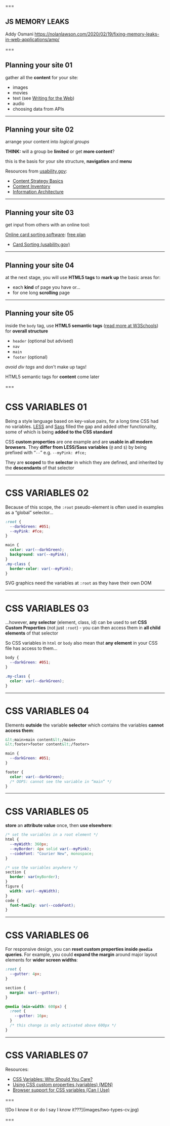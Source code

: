 ===

## JS MEMORY LEAKS

Addy Osmani https://nolanlawson.com/2020/02/19/fixing-memory-leaks-in-web-applications/amp/

===

## Planning your site 01

gather all the **content** for your site:

- images
- movies
- text (see [Writing for the Web](https://www.usability.gov/how-to-and-tools/methods/writing-for-the-web.html))
- audio
- choosing data from APIs

---

## Planning your site 02

arrange your content into *logical groups*

**THINK:** will a group be **limited** or get **more content**?

this is the basis for your site structure, **navigation** and **menu**

Resources from [usability.gov](https://www.usability.gov/):

- [Content Strategy Basics](https://www.usability.gov/what-and-why/content-strategy.html)
- [Content Inventory](https://www.usability.gov/how-to-and-tools/methods/content-inventory.html)
- [Information Architecture](https://www.usability.gov/what-and-why/information-architecture.html)

---

## Planning your site 03

get input from others with an online tool:

[Online card sorting software](https://www.optimalworkshop.com/optimalsort): [free plan](https://www.optimalworkshop.com/register)

- [Card Sorting (usability.gov)](https://www.usability.gov/how-to-and-tools/methods/card-sorting.html)

---

## Planning your site 04

at the next stage, you will use **HTML5 tags** to **mark up** the basic areas for:

- each **kind** of page you have or...
- for one long **scrolling** page

---

## Planning your site 05

inside the `body` tag, use **HTML5 semantic tags** ([read more at W3Schools](https://www.w3schools.com/html/html5_semantic_elements.asp)) for **overall structure**

- `header` (optional but advised)
- `nav`
- `main`
- `footer` (optional)

*avoid div tags* and don't make up tags!

HTML5 semantic tags for **content** come later

===


<!-- CSS VARIABLES -->

# CSS VARIABLES **01**
<!-- .slide: class="smalltext crammed" -->
  
Being a style language based on key-value pairs, for a long time CSS had no variables. [LESS](http://lesscss.org/) and [Sass](https://sass-lang.com/) filled the gap and added other functionality, some of which is being **added to the CSS standard**

CSS **custom properties** are one example and are **usable in all modern browsers**. They **differ from LESS/Sass variables** (`@` and `$`) by being prefixed with “`--`” e.g. `--myPink: #fce;`

They are **scoped** to the **selector** in which they are defined, and inherited by the **descendants** of that selector

---

# CSS VARIABLES **02**
Because of this scope, the `:root` pseudo-element is often used in examples as a “global” selector…

```CSS
:root {
  --darkGreen: #051;
  --myPink: #fce;
}

main {
  color: var(--darkGreen);
  background: var(--myPink);
}
.my-class {
  border-color: var(--myPink);
}
```

SVG graphics need the variables at `:root` as they have their own DOM

---

# CSS VARIABLES **03**

…however, **any selector** (element, class, id) can be used to set **CSS Custom Properties** (not just `:root`) - you can then access them in **all child elements** of that selector

So CSS variables in `html` or `body` also mean that **any element** in your CSS file has access to them…

```CSS
body {
  --darkGreen: #051;
}

.my-class {
  color: var(--darkGreen);
}
```

---

# CSS VARIABLES **04**
<!-- .slide: class="crammed" -->

Elements **outside** the variable **selector** which contains the variables **cannot access them**:

```html
&lt;main>main content&lt;/main>
&lt;footer>footer content&lt;/footer>
```

```CSS
main {
  --darkGreen: #051;
}

footer {
  color: var(--darkGreen);
  /* OOPS: cannot see the variable in “main” */
}
```

---

# CSS VARIABLES **05**
<!-- .slide: class="crammed smallcode" -->

**store** an **attribute value** once, then **use elsewhere**:

```css
/* set the variables in a root element */
html {
  --myWidth: 360px;
  --myBorder: 4px solid var(--myPink);
  --codeFont: "Courier New", monospace;
}

/* use the variables anywhere */
section {
  border: var(myBorder);
}
figure {
  width: var(--myWidth);
}
code {
  font-family: var(--codeFont);
}
```

---

# CSS VARIABLES **06**
<!-- .slide: class="crammed smallcode" -->

For responsive design, you can **reset custom properties inside `@media` queries**. For example, you could **expand the margin** around major layout elements for **wider screen widths**:

```css
:root {
  --gutter: 4px;
}

section {
  margin: var(--gutter);
}

@media (min-width: 600px) {
  :root {
    --gutter: 16px;
  }
  /* this change is only activated above 600px */
}
```

---

# CSS VARIABLES **07**
<!-- .slide: class="crammed" -->
  
Resources:

- [CSS Variables: Why Should You Care?](https://developers.google.com/web/updates/2016/02/css-variables-why-should-you-care)
- [Using CSS custom properties (variables) (MDN)](https://developer.mozilla.org/en-US/docs/Web/CSS/Using_CSS_variables)
- [Browser support for CSS variables (Can I Use)](https://caniuse.com/#feat=css-variables)

===

<!-- END CSS VARIABLES -->


<!-- CODE COMEDY -->

<section data-markdown class="big-pic small-head crammed">
![Do I know it or do I say I know it???](images/two-types-cv.jpg)
</section>

===

